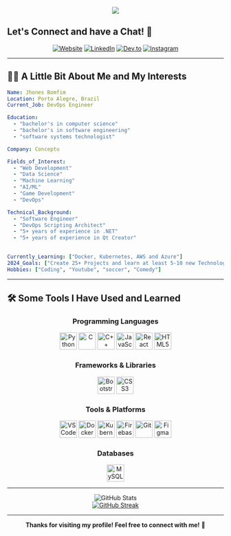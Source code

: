 <p align="center">
  <img src="https://capsule-render.vercel.app/api?text=Hey%20Everyone!%20&animation=fadeIn&type=waving&color=gradient&height=100"/>
</p>

## Let's Connect and have a Chat! 💬

<div align="center">
  
[![Website](https://img.shields.io/badge/Website-000000?style=for-the-badge&logo=About.me&logoColor=white)](https://jhonesyure.github.io/web/)
[![LinkedIn](https://img.shields.io/badge/LinkedIn-0077B5?style=for-the-badge&logo=linkedin&logoColor=white)](https://www.linkedin.com/in/devjhones/)
[![Dev.to](https://img.shields.io/badge/dev.to-0A0A0A?style=for-the-badge&logo=devdotto&logoColor=white)](https://dev.to/jhonesyure)
[![Instagram](https://img.shields.io/badge/Instagram-E4405F?style=for-the-badge&logo=instagram&logoColor=white)](https://www.instagram.com/jhonesyure/)

</div>

---

## 👨‍💻 A Little Bit About Me and My Interests

```yaml
Name: Jhones Bomfim
Location: Porto Alegre, Brazil
Current_Job: DevOps Engineer

Education:
  - "bachelor's in computer science"
  - "bachelor's in software engineering"
  - "software systems technologist"

Company: Conceptu

Fields_of_Interest:
  - "Web Development"
  - "Data Science"
  - "Machine Learning"
  - "AI/ML"
  - "Game Development"
  - "DevOps"

Technical_Background:
  - "Software Engineer"
  - "DevOps Scripting Architect"
  - "5+ years of experience in .NET"
  - "5+ years of experience in Qt Creator"
  

Currently_Learning: ["Docker, Kubernetes, AWS and Azure"]
2024_Goals: ["Create 25+ Projects and learn at least 5-10 new Technologies."]   
Hobbies: ["Coding", "Youtube", "soccer", "Comedy"]
```

---

## 🛠️ Some Tools I Have Used and Learned

<div align="center">

### Programming Languages
<img src="https://cdn.jsdelivr.net/gh/devicons/devicon/icons/python/python-original.svg" alt="Python" width="40" height="40"/>
<img src="https://cdn.jsdelivr.net/gh/devicons/devicon/icons/c/c-original.svg" alt="C" width="40" height="40"/>
<img src="https://cdn.jsdelivr.net/gh/devicons/devicon/icons/cplusplus/cplusplus-original.svg" alt="C++" width="40" height="40"/>
<img src="https://cdn.jsdelivr.net/gh/devicons/devicon/icons/javascript/javascript-original.svg" alt="JavaScript" width="40" height="40"/>
<img src="https://cdn.jsdelivr.net/gh/devicons/devicon/icons/react/react-original.svg" alt="React" width="40" height="40"/>
<img src="https://cdn.jsdelivr.net/gh/devicons/devicon/icons/html5/html5-original.svg" alt="HTML5" width="40" height="40"/>

### Frameworks & Libraries
<img src="https://cdn.jsdelivr.net/gh/devicons/devicon/icons/bootstrap/bootstrap-original.svg" alt="Bootstrap" width="40" height="40"/>
<img src="https://cdn.jsdelivr.net/gh/devicons/devicon/icons/css3/css3-original.svg" alt="CSS3" width="40" height="40"/>

### Tools & Platforms
<img src="https://cdn.jsdelivr.net/gh/devicons/devicon/icons/vscode/vscode-original.svg" alt="VS Code" width="40" height="40"/>
<img src="https://cdn.jsdelivr.net/gh/devicons/devicon/icons/docker/docker-original.svg" alt="Docker" width="40" height="40"/>
<img src="https://cdn.jsdelivr.net/gh/devicons/devicon/icons/kubernetes/kubernetes-plain.svg" alt="Kubernetes" width="40" height="40"/>
<img src="https://cdn.jsdelivr.net/gh/devicons/devicon/icons/firebase/firebase-plain.svg" alt="Firebase" width="40" height="40"/>
<img src="https://cdn.jsdelivr.net/gh/devicons/devicon/icons/git/git-original.svg" alt="Git" width="40" height="40"/>
<img src="https://cdn.jsdelivr.net/gh/devicons/devicon/icons/figma/figma-original.svg" alt="Figma" width="40" height="40"/>

### Databases
<img src="https://cdn.jsdelivr.net/gh/devicons/devicon/icons/mysql/mysql-original.svg" alt="MySQL" width="40" height="40"/>

</div>

---

<div align="center">
  <img src="https://github-readme-stats.vercel.app/api?username=JhonesYure&show_icons=true&theme=radical" alt="GitHub Stats" />
</div>

<div align="center">
 <a href="https://git.io/streak-stats"><img src="https://streak-stats.demolab.com?user=JhonesYure&theme=dark&hide_border=true" alt="GitHub Streak" /></a>
</div>

---

<div align="center">
  
**Thanks for visiting my profile! Feel free to connect with me!** 🚀

</div>
